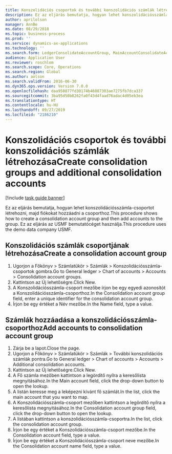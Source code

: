 ```yaml
---
title: Konszolidációs csoportok és további konszolidációs számlák létrehozása
description: Ez az eljárás bemutatja, hogyan lehet konszolidációsszámla-csoportot létrehozni, majd fiókokat hozzáadni a csoporthoz.
author: aprilolson
manager: AnnBe
ms.date: 08/29/2018
ms.topic: business-process
ms.prod: ''
ms.service: dynamics-ax-applications
ms.technology: ''
ms.search.form: LedgerConsolidateAccountGroup, MainAccountConsolidateAccount
audience: Application User
ms.reviewer: roschlom
ms.search.scope: Core, Operations
ms.search.region: Global
ms.author: aolson
ms.search.validFrom: 2016-06-30
ms.dyn365.ops.version: Version 7.0.0
ms.openlocfilehash: daa950877fd30174b46087303ae7275fb7dca337
ms.sourcegitcommit: 3ba95d50b8262fa0f43d4faad76adac4d05eb3ea
ms.translationtype: HT
ms.contentlocale: hu-HU
ms.lasthandoff: 09/27/2019
ms.locfileid: "2186210"
---
```

# <a name="create-consolidation-groups-and-additional-consolidation-accounts"></a><span data-ttu-id="fbadb-103">Konszolidációs csoportok és további konszolidációs számlák létrehozása</span><span class="sxs-lookup"><span data-stu-id="fbadb-103">Create consolidation groups and additional consolidation accounts</span></span>

[!include [task guide banner](../../includes/task-guide-banner.md)]

<span data-ttu-id="fbadb-104">Ez az eljárás bemutatja, hogyan lehet konszolidációsszámla-csoportot létrehozni, majd fiókokat hozzáadni a csoporthoz.</span><span class="sxs-lookup"><span data-stu-id="fbadb-104">This procedure shows how to create a consolidation account group and then add accounts to the group.</span></span> <span data-ttu-id="fbadb-105">Ez az eljárás az USMF bemutatócéget használja.</span><span class="sxs-lookup"><span data-stu-id="fbadb-105">This procedure uses the demo data company USMF.</span></span>


## <a name="create-a-consolidation-account-group"></a><span data-ttu-id="fbadb-106">Konszolidációs számlák csoportjának létrehozása</span><span class="sxs-lookup"><span data-stu-id="fbadb-106">Create a consolidation account group</span></span>
1. <span data-ttu-id="fbadb-107">Ugorjon a Főkönyv > Számlatükör > Számlák > Konszolidációsszámla-csoportok gombra.</span><span class="sxs-lookup"><span data-stu-id="fbadb-107">Go to General ledger > Chart of accounts > Accounts > Consolidation account groups.</span></span>
2. <span data-ttu-id="fbadb-108">Kattintson az Új lehetőségre.</span><span class="sxs-lookup"><span data-stu-id="fbadb-108">Click New.</span></span>
3. <span data-ttu-id="fbadb-109">A Konszolidációsszámla-csoport mezőbe írjon be egy egyedi azonosítót a Konszolidációsszámla-csoporthoz.</span><span class="sxs-lookup"><span data-stu-id="fbadb-109">In the Consolidation account group field, enter a unique identifier for the consolidation account group.</span></span>
4. <span data-ttu-id="fbadb-110">Írjon be egy értéket a Név mezőbe.</span><span class="sxs-lookup"><span data-stu-id="fbadb-110">In the Name field, type a value.</span></span>

## <a name="add-accounts-to-consolidation-account-group"></a><span data-ttu-id="fbadb-111">Számlák hozzáadása a konszolidációsszámla-csoporthoz</span><span class="sxs-lookup"><span data-stu-id="fbadb-111">Add accounts to consolidation account group</span></span>
1. <span data-ttu-id="fbadb-112">Zárja be a lapot.</span><span class="sxs-lookup"><span data-stu-id="fbadb-112">Close the page.</span></span>
2. <span data-ttu-id="fbadb-113">Ugorjon a Főkönyv > Számlatükör > Számlák > További konszolidációs számlák pontra.</span><span class="sxs-lookup"><span data-stu-id="fbadb-113">Go to General ledger > Chart of accounts > Accounts > Additional consolidation accounts.</span></span>
3. <span data-ttu-id="fbadb-114">Kattintson az Új lehetőségre.</span><span class="sxs-lookup"><span data-stu-id="fbadb-114">Click New.</span></span>
4. <span data-ttu-id="fbadb-115">A Fő számla mezőben kattintson a legördítő nyílra a keresőlista megnyitásához.</span><span class="sxs-lookup"><span data-stu-id="fbadb-115">In the Main account field, click the drop-down button to open the lookup.</span></span>
5. <span data-ttu-id="fbadb-116">A listán keresse meg a leképezni kívánt fő számlát.</span><span class="sxs-lookup"><span data-stu-id="fbadb-116">In the list, click the main account that you want to map.</span></span>
6. <span data-ttu-id="fbadb-117">A Konszolidációsszámla-csoport mezőben kattintson a legördítő nyílra a keresőlista megnyitásához.</span><span class="sxs-lookup"><span data-stu-id="fbadb-117">In the Consolidation account group field, click the drop-down button to open the lookup.</span></span>
7. <span data-ttu-id="fbadb-118">A listában kattintson a konszolidációsszámla-csoportra.</span><span class="sxs-lookup"><span data-stu-id="fbadb-118">In the list, click the consolidation account group.</span></span>
8. <span data-ttu-id="fbadb-119">Írjon be egy értéket a Konszolidációsszámla-csoport mezőbe.</span><span class="sxs-lookup"><span data-stu-id="fbadb-119">In the Consolidation account field, type a value.</span></span>
9. <span data-ttu-id="fbadb-120">Írjon be egy értéket a Konszolidációsszámla-csoport neve mezőbe.</span><span class="sxs-lookup"><span data-stu-id="fbadb-120">In the Consolidation account name field, type a value.</span></span>

